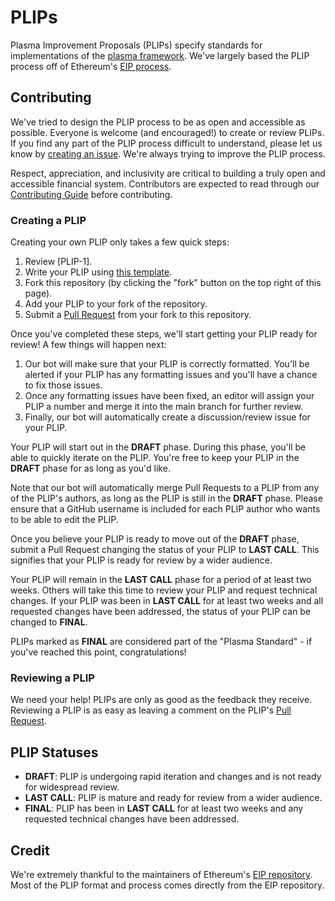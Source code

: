 # PLIPs
Plasma Improvement Proposals (PLIPs) specify standards for implementations of the [plasma framework]. We've largely based the PLIP process off of Ethereum's [EIP process].

## Contributing
We've tried to design the PLIP process to be as open and accessible as possible. Everyone is welcome (and encouraged!) to create or review PLIPs. If you find any part of the PLIP process difficult to understand, please let us know by [creating an issue]. We're always trying to improve the PLIP process.

Respect, appreciation, and inclusivity are critical to building a truly open and accessible financial system. Contributors are expected to read through our [Contributing Guide] before contributing. 

### Creating a PLIP
Creating your own PLIP only takes a few quick steps:

1. Review [PLIP-1].
2. Write your PLIP using [this template].
3. Fork this repository (by clicking the "fork" button on the top right of this page).
4. Add your PLIP to your fork of the repository.
5. Submit a [Pull Request] from your fork to this repository.

Once you've completed these steps, we'll start getting your PLIP ready for review! A few things will happen next:

1. Our bot will make sure that your PLIP is correctly formatted. You'll be alerted if your PLIP has any formatting issues and you'll have a chance to fix those issues.
2. Once any formatting issues have been fixed, an editor will assign your PLIP a number and merge it into the main branch for further review.
3. Finally, our bot will automatically create a discussion/review issue for your PLIP.

Your PLIP will start out in the **DRAFT** phase. During this phase, you'll be able to quickly iterate on the PLIP. You're free to keep your PLIP in the **DRAFT** phase for as long as you'd like. 

Note that our bot will automatically merge Pull Requests to a PLIP from any of the PLIP's authors, as long as the PLIP is still in the **DRAFT** phase. Please ensure that a GitHub username is included for each PLIP author who wants to be able to edit the PLIP.

Once you believe your PLIP is ready to move out of the **DRAFT** phase, submit a Pull Request changing the status of your PLIP to **LAST CALL**. This signifies that your PLIP is ready for review by a wider audience.

Your PLIP will remain in the **LAST CALL** phase for a period of at least two weeks. Others will take this time to review your PLIP and request technical changes. If your PLIP was been in **LAST CALL** for at least two weeks and all requested changes have been addressed, the status of your PLIP can be changed to **FINAL**.

PLIPs marked as **FINAL** are considered part of the "Plasma Standard" - if you've reached this point, congratulations!

### Reviewing a PLIP
We need your help! PLIPs are only as good as the feedback they receive. Reviewing a PLIP is as easy as leaving a comment on the PLIP's [Pull Request].

## PLIP Statuses
- **DRAFT**: PLIP is undergoing rapid iteration and changes and is not ready for widespread review.
- **LAST CALL**: PLIP is mature and ready for review from a wider audience.
- **FINAL**: PLIP has been in **LAST CALL** for at least two weeks and any requested technical changes have been addressed.

## Credit
We're extremely thankful to the maintainers of Ethereum's [EIP repository]. Most of the PLIP format and process comes directly from the EIP repository.


[plasma framework]: https://plasma.io
[EIP process]: https://github.com/ethereum/EIPs
[EIP repository]: https://github.com/ethereum/EIPs
[this template]: ./PLIPs/PLIP-x.md
[Pull Request]: https://github.com/plasma-group/PLIPs/pulls
[creating an issue]: https://github.com/plasma-group/PLIPs/issues/new
[Contributing Guide]: http://docs.plasma.group/en/latest/src/reference/contributing.html
